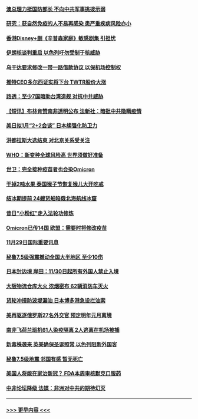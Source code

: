 #### [澳总理力挺国防部长 不向中共军事挑拨示弱](../pages/prog202/a103280631.md?t=11300801) 
#### [研究：获自然免疫的人不易再感染 患严重疾病风险亦小](../pages/prog202/a103280670.md?t=11300801) 
#### [香港Disney+删《辛普森家庭》敏感剧集 引担忧](../pages/prog202/a103280656.md?t=11300801) 
#### [伊朗核谈判重启 以色列吁勿受制于核威胁](../pages/prog202/a103280603.md?t=11300801) 
#### [乌干达要求修改一带一路借款协议 以保机场控制权](../pages/prog202/a103280577.md?t=11300801) 
#### [推特CEO多尔西证实将下台 TWTR股价大涨](../pages/prog202/a103280536.md?t=11300801) 
#### [路透：至少7国暗助台湾造舰 对抗中共威胁](../pages/prog202/a103280502.md?t=11300801) 
#### [【短讯】布林肯赞南非透明公布 法新社：暗批中共隐瞒疫情](../pages/prog202/a103280595.md?t=11300801) 
#### [美日拟1月“2+2会谈”  日本续强化防卫力](../pages/prog202/a103280522.md?t=11300801) 
#### [洪都拉斯大选结束 对北京关系受关注](../pages/prog202/a103280519.md?t=11300801) 
#### [WHO：新变种全球风险高 世界须做好准备](../pages/prog202/a103280330.md?t=11300801) 
#### [世卫：完全接种疫苗者也会染Omicron](../pages/prog202/a103280491.md?t=11300801) 
#### [干掉2吨水果 泰国猴子节恢复猴儿大开吃戒](../pages/prog202/a103280300.md?t=11300801) 
#### [结冰期提前 24艘货船陷俄北海航线冰窟](../pages/prog202/a103280318.md?t=11300801) 
#### [昔日“小粉红”走入法轮功修炼](../pages/prog202/a103280393.md?t=11300801) 
#### [Omicron已传14国 欧盟：需要时将修改疫苗](../pages/prog202/a103280323.md?t=11300801) 
#### [11月29日国际重要讯息](../pages/prog202/a103280321.md?t=11300801) 
#### [秘鲁7.5级强震撼动全国大半地区 至少10伤](../pages/prog202/a103280239.md?t=11300801) 
#### [日本封边境 岸田：11/30日起所有外国人禁止入境](../pages/prog202/a103280238.md?t=11300801) 
#### [大阪物流仓库大火 浓烟密布 62辆消防车灭火](../pages/prog202/a103280209.md?t=11300801) 
#### [货轮冲撞防波堤漏油 日本博多港急设拦油索](../pages/prog202/a103280192.md?t=11300801) 
#### [美再驱逐俄罗斯27名外交官 预定明年元月离境](../pages/prog202/a103280122.md?t=11300801) 
#### [南非飞荷兰班机61人染疫隔离 2人逃离在机场被捕](../pages/prog202/a103280099.md?t=11300801) 
#### [新毒株袭来 英美确保圣诞照常 以色列阻断外国客](../pages/prog202/a103280012.md?t=11300801) 
#### [秘鲁7.5级地震 邻国有感 暂无死亡](../pages/prog202/a103279998.md?t=11300801) 
#### [美国人将能在家治新冠？ FDA本周审核默克口服药](../pages/prog202/a103279986.md?t=11300801) 
#### [中非论坛降级 法媒：非洲对中共的期待幻灭](../pages/prog202/a103279983.md?t=11300801) 

----
#### [ >>> 更早内容 <<< ](../indexes/prog202-earlier.md)
